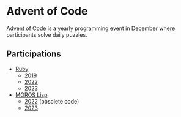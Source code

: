 # Advent of Code

[Advent of Code](https://adventofcode.com/) is a yearly programming event in
December where participants solve daily puzzles.

## Participations

- [Ruby](https://www.ruby-lang.org/)
  - [2019](ruby/2019)
  - [2022](ruby/2022)
  - [2023](ruby/2023)
- [MOROS Lisp](http://moros.cc/lisp.html)
  - [2022](lisp/2022) (obsolete code)
  - [2023](lisp/2023)
